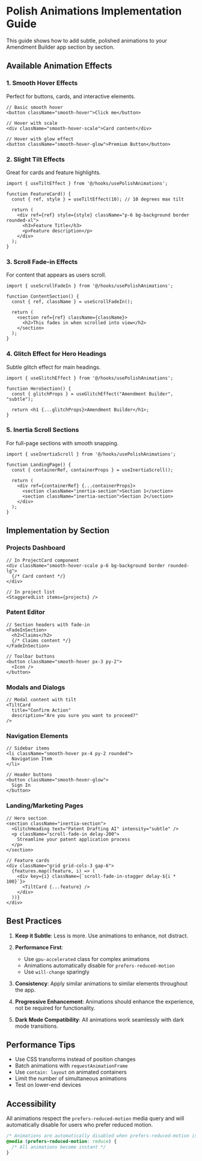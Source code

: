 # Polish Animations Implementation Guide

This guide shows how to add subtle, polished animations to your Amendment Builder app section by section.

## Available Animation Effects

### 1. Smooth Hover Effects
Perfect for buttons, cards, and interactive elements.

```tsx
// Basic smooth hover
<button className="smooth-hover">Click me</button>

// Hover with scale
<div className="smooth-hover-scale">Card content</div>

// Hover with glow effect
<button className="smooth-hover-glow">Premium Button</button>
```

### 2. Slight Tilt Effects
Great for cards and feature highlights.

```tsx
import { useTiltEffect } from '@/hooks/usePolishAnimations';

function FeatureCard() {
  const { ref, style } = useTiltEffect(10); // 10 degrees max tilt
  
  return (
    <div ref={ref} style={style} className="p-6 bg-background border rounded-xl">
      <h3>Feature Title</h3>
      <p>Feature description</p>
    </div>
  );
}
```

### 3. Scroll Fade-in Effects
For content that appears as users scroll.

```tsx
import { useScrollFadeIn } from '@/hooks/usePolishAnimations';

function ContentSection() {
  const { ref, className } = useScrollFadeIn();
  
  return (
    <section ref={ref} className={className}>
      <h2>This fades in when scrolled into view</h2>
    </section>
  );
}
```

### 4. Glitch Effect for Hero Headings
Subtle glitch effect for main headings.

```tsx
import { useGlitchEffect } from '@/hooks/usePolishAnimations';

function HeroSection() {
  const { glitchProps } = useGlitchEffect("Amendment Builder", "subtle");
  
  return <h1 {...glitchProps}>Amendment Builder</h1>;
}
```

### 5. Inertia Scroll Sections
For full-page sections with smooth snapping.

```tsx
import { useInertiaScroll } from '@/hooks/usePolishAnimations';

function LandingPage() {
  const { containerRef, containerProps } = useInertiaScroll();
  
  return (
    <div ref={containerRef} {...containerProps}>
      <section className="inertia-section">Section 1</section>
      <section className="inertia-section">Section 2</section>
    </div>
  );
}
```

## Implementation by Section

### Projects Dashboard
```tsx
// In ProjectCard component
<div className="smooth-hover-scale p-6 bg-background border rounded-lg">
  {/* Card content */}
</div>

// In project list
<StaggeredList items={projects} />
```

### Patent Editor
```tsx
// Section headers with fade-in
<FadeInSection>
  <h2>Claims</h2>
  {/* Claims content */}
</FadeInSection>

// Toolbar buttons
<button className="smooth-hover px-3 py-2">
  <Icon />
</button>
```

### Modals and Dialogs
```tsx
// Modal content with tilt
<TiltCard 
  title="Confirm Action" 
  description="Are you sure you want to proceed?"
/>
```

### Navigation Elements
```tsx
// Sidebar items
<li className="smooth-hover px-4 py-2 rounded">
  Navigation Item
</li>

// Header buttons
<button className="smooth-hover-glow">
  Sign In
</button>
```

### Landing/Marketing Pages
```tsx
// Hero section
<section className="inertia-section">
  <GlitchHeading text="Patent Drafting AI" intensity="subtle" />
  <p className="scroll-fade-in delay-200">
    Streamline your patent application process
  </p>
</section>

// Feature cards
<div className="grid grid-cols-3 gap-6">
  {features.map((feature, i) => (
    <div key={i} className={`scroll-fade-in-stagger delay-${i * 100}`}>
      <TiltCard {...feature} />
    </div>
  ))}
</div>
```

## Best Practices

1. **Keep it Subtle**: Less is more. Use animations to enhance, not distract.

2. **Performance First**: 
   - Use `gpu-accelerated` class for complex animations
   - Animations automatically disable for `prefers-reduced-motion`
   - Use `will-change` sparingly

3. **Consistency**: Apply similar animations to similar elements throughout the app.

4. **Progressive Enhancement**: Animations should enhance the experience, not be required for functionality.

5. **Dark Mode Compatibility**: All animations work seamlessly with dark mode transitions.

## Performance Tips

- Use CSS transforms instead of position changes
- Batch animations with `requestAnimationFrame`
- Use `contain: layout` on animated containers
- Limit the number of simultaneous animations
- Test on lower-end devices

## Accessibility

All animations respect the `prefers-reduced-motion` media query and will automatically disable for users who prefer reduced motion.

```css
/* Animations are automatically disabled when prefers-reduced-motion is set */
@media (prefers-reduced-motion: reduce) {
  /* All animations become instant */
}
```